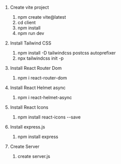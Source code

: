 1. Create vite project

   1. npm create vite@latest
   2. cd client
   3. npm install
   4. npm run dev

2. Install Tailwind CSS

   1. npm install -D tailwindcss postcss autoprefixer
   2. npx tailwindcss init -p

3. Install React Router Dom

   1. npm i react-router-dom

4. Install React Helmet async

   1. npm i react-helmet-async

5. Install React Icons

   1. npm install react-icons --save

6. Install express.js

   1. npm install express

7. Create Server

   1. create server.js
